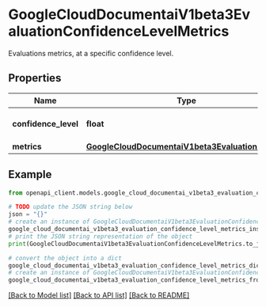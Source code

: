 # GoogleCloudDocumentaiV1beta3EvaluationConfidenceLevelMetrics

Evaluations metrics, at a specific confidence level.

## Properties

Name | Type | Description | Notes
------------ | ------------- | ------------- | -------------
**confidence_level** | **float** | The confidence level. | [optional] 
**metrics** | [**GoogleCloudDocumentaiV1beta3EvaluationMetrics**](GoogleCloudDocumentaiV1beta3EvaluationMetrics.md) |  | [optional] 

## Example

```python
from openapi_client.models.google_cloud_documentai_v1beta3_evaluation_confidence_level_metrics import GoogleCloudDocumentaiV1beta3EvaluationConfidenceLevelMetrics

# TODO update the JSON string below
json = "{}"
# create an instance of GoogleCloudDocumentaiV1beta3EvaluationConfidenceLevelMetrics from a JSON string
google_cloud_documentai_v1beta3_evaluation_confidence_level_metrics_instance = GoogleCloudDocumentaiV1beta3EvaluationConfidenceLevelMetrics.from_json(json)
# print the JSON string representation of the object
print(GoogleCloudDocumentaiV1beta3EvaluationConfidenceLevelMetrics.to_json())

# convert the object into a dict
google_cloud_documentai_v1beta3_evaluation_confidence_level_metrics_dict = google_cloud_documentai_v1beta3_evaluation_confidence_level_metrics_instance.to_dict()
# create an instance of GoogleCloudDocumentaiV1beta3EvaluationConfidenceLevelMetrics from a dict
google_cloud_documentai_v1beta3_evaluation_confidence_level_metrics_from_dict = GoogleCloudDocumentaiV1beta3EvaluationConfidenceLevelMetrics.from_dict(google_cloud_documentai_v1beta3_evaluation_confidence_level_metrics_dict)
```
[[Back to Model list]](../README.md#documentation-for-models) [[Back to API list]](../README.md#documentation-for-api-endpoints) [[Back to README]](../README.md)



